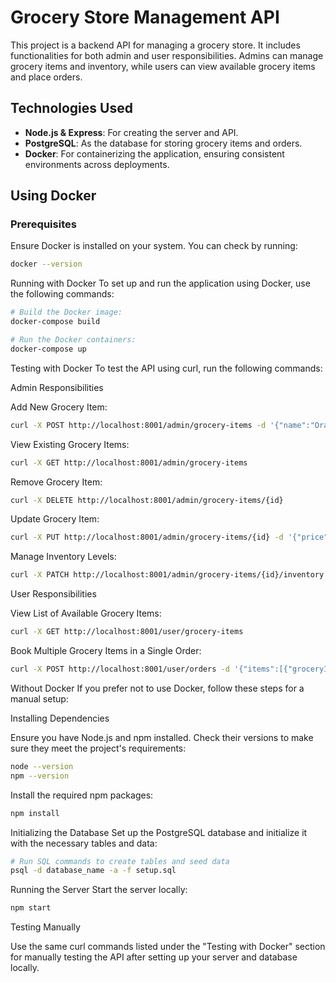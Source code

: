 
# Grocery Store Management API

This project is a backend API for managing a grocery store. It includes functionalities for both admin and user responsibilities. Admins can manage grocery items and inventory, while users can view available grocery items and place orders.

## Technologies Used
- **Node.js & Express**: For creating the server and API.
- **PostgreSQL**: As the database for storing grocery items and orders.
- **Docker**: For containerizing the application, ensuring consistent environments across deployments.

## Using Docker

### Prerequisites
Ensure Docker is installed on your system. You can check by running:



```bash
docker --version
```

Running with Docker
To set up and run the application using Docker, use the following commands:

```sh
# Build the Docker image:
docker-compose build

# Run the Docker containers:
docker-compose up

```

Testing with Docker
To test the API using curl, run the following commands:

Admin Responsibilities

Add New Grocery Item:

```sh
curl -X POST http://localhost:8001/admin/grocery-items -d '{"name":"Orange", "price":1.20, "inventory_level":100}' -H "Content-Type: application/json"
```

View Existing Grocery Items:

```sh 
curl -X GET http://localhost:8001/admin/grocery-items
```

Remove Grocery Item:

```sh 
curl -X DELETE http://localhost:8001/admin/grocery-items/{id}
```

Update Grocery Item:

```sh 
curl -X PUT http://localhost:8001/admin/grocery-items/{id} -d '{"price":1.50, "name":"Updated Name", "inventory_level":120}' -H "Content-Type: application/json"
```

Manage Inventory Levels:

```sh 
curl -X PATCH http://localhost:8001/admin/grocery-items/{id}/inventory -d '{"inventory_level":150}' -H "Content-Type: application/json"

```

User Responsibilities

View List of Available Grocery Items:

```sh 
curl -X GET http://localhost:8001/user/grocery-items
```

Book Multiple Grocery Items in a Single Order:

```sh 
curl -X POST http://localhost:8001/user/orders -d '{"items":[{"groceryItemId":1, "quantity":2}, {"groceryItemId":2, "quantity":3}]}' -H "Content-Type: application/json"
```

Without Docker
If you prefer not to use Docker, follow these steps for a manual setup:

Installing Dependencies

Ensure you have Node.js and npm installed. Check their versions to make sure they meet the project's requirements:

```sh 
node --version
npm --version
```

Install the required npm packages:

```sh 
npm install
```

Initializing the Database
Set up the PostgreSQL database and initialize it with the necessary tables and data:

```sh 
# Run SQL commands to create tables and seed data
psql -d database_name -a -f setup.sql
```

Running the Server
Start the server locally:

```sh 
npm start
```

Testing Manually

Use the same curl commands listed under the "Testing with Docker" section for manually testing the API after setting up your server and database locally.
